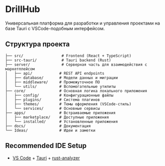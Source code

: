 # DrillHub

Универсальная платформа для разработки и управления проектами на базе Tauri с VSCode-подобным интерфейсом.

## Структура проекта

```
├── src/                 # Frontend (React + TypeScript)
├── src-tauri/           # Tauri backend (Rust)
├── server/              # Серверная часть для взаимодействия с маркетплейсом
│   ├── api/            # REST API endpoints
│   ├── database/       # Модели данных и миграции
│   ├── middleware/     # Промежуточное ПО
│   └── utils/          # Вспомогательные утилиты
├── core/               # Основная логика локального приложения
│   ├── config/         # Конфигурационные файлы
│   ├── plugins/        # Система плагинов
│   ├── themes/         # Темы оформления (VSCode-стиль)
│   └── services/       # Основные сервисы
├── apps/               # Встраиваемые приложения
│   ├── marketplace/    # Доступные приложения
│   └── installed/      # Установленные приложения
├── docs/               # Документация
└── Ideas/              # Идеи и заметки
```

## Recommended IDE Setup

- [VS Code](https://code.visualstudio.com/) + [Tauri](https://marketplace.visualstudio.com/items?itemName=tauri-apps.tauri-vscode) + [rust-analyzer](https://marketplace.visualstudio.com/items?itemName=rust-lang.rust-analyzer)
